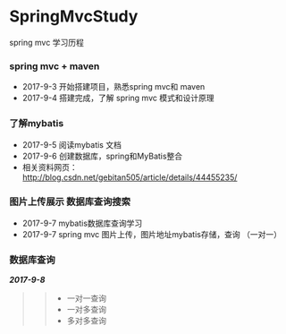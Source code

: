 # SpringMvcStudy
spring mvc 学习历程<br> 
### spring mvc + maven
* 2017-9-3 开始搭建项目，熟悉spring mvc和 maven<br> 
* 2017-9-4 搭建完成，了解 spring mvc 模式和设计原理<br> 
### 了解mybatis
* 2017-9-5 阅读mybatis 文档<br> 
* 2017-9-6 创建数据库，spring和MyBatis整合<br> 
* 相关资料网页：http://blog.csdn.net/gebitan505/article/details/44455235/

### 图片上传展示 数据库查询搜索

* 2017-9-7 mybatis数据库查询学习
* 2017-9-7 spring mvc 图片上传，图片地址mybatis存储，查询 （一对一）

### 数据库查询
***2017-9-8***
>>* 一对一查询
>>* 一对多查询
>>* 多对多查询
